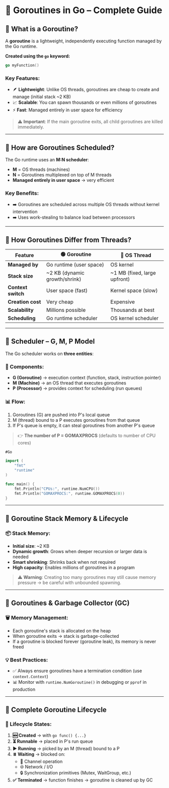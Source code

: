 # 🚀 Goroutines in Go – Complete Guide

## 🔹 What is a Goroutine?

A **goroutine** is a lightweight, independently executing function managed by the Go runtime.

**Created using the `go` keyword:**
```go
go myFunction()
```

### Key Features:
- 🪶 **Lightweight**: Unlike OS threads, goroutines are cheap to create and manage (initial stack ~2 KB)
- 📈 **Scalable**: You can spawn thousands or even millions of goroutines
- ⚡ **Fast**: Managed entirely in user space for efficiency

> ⚠️ **Important**: If the main goroutine exits, all child goroutines are killed immediately.

---

## 🔹 How are Goroutines Scheduled?

The Go runtime uses an **M:N scheduler**:

- **M** = OS threads (machines)
- **N** = Goroutines multiplexed on top of M threads
- **Managed entirely in user space** → very efficient

### Key Benefits:
- ➡️ Goroutines are scheduled across multiple OS threads without kernel intervention
- ➡️ Uses work-stealing to balance load between processors

---

## 🔹 How Goroutines Differ from Threads?

| Feature | 🟢 Goroutine | 🔴 OS Thread |
|---------|--------------|--------------|
| **Managed by** | Go runtime (user space) | OS kernel |
| **Stack size** | ~2 KB (dynamic growth/shrink) | ~1 MB (fixed, large upfront) |
| **Context switch** | User space (fast) | Kernel space (slow) |
| **Creation cost** | Very cheap | Expensive |
| **Scalability** | Millions possible | Thousands at best |
| **Scheduling** | Go runtime scheduler | OS kernel scheduler |

---

## 🔹 Scheduler – G, M, P Model

The Go scheduler works on **three entities**:

### 🔄 Components:
- **G (Goroutine)** → execution context (function, stack, instruction pointer)
- **M (Machine)** → an OS thread that executes goroutines
- **P (Processor)** → provides context for scheduling (run queues)

### 📊 Flow:
1. Goroutines (G) are pushed into P's local queue
2. M (thread) bound to a P executes goroutines from that queue
3. If P's queue is empty, it can steal goroutines from another P's queue

> 👉 **The number of P = GOMAXPROCS** (defaults to number of CPU cores)

```go
#Go

import (
    "fmt"
    "runtime"
)

func main() {
    fmt.Println("CPUs:", runtime.NumCPU())
    fmt.Println("GOMAXPROCS:", runtime.GOMAXPROCS(0))
}
```

---

## 🔹 Goroutine Stack Memory & Lifecycle

### 📦 Stack Memory:
- **Initial size**: ~2 KB
- **Dynamic growth**: Grows when deeper recursion or larger data is needed
- **Smart shrinking**: Shrinks back when not required
- **High capacity**: Enables millions of goroutines in a program

> ⚠️ **Warning**: Creating too many goroutines may still cause memory pressure → be careful with unbounded spawning.

---

## 🔹 Goroutines & Garbage Collector (GC)

### 🗑️ Memory Management:
- Each goroutine's stack is allocated on the heap
- When goroutine exits → stack is garbage-collected
- If a goroutine is blocked forever (goroutine leak), its memory is never freed

### 💡 Best Practices:
- ✅ Always ensure goroutines have a termination condition (use `context.Context`)
- 📊 Monitor with `runtime.NumGoroutine()` in debugging or `pprof` in production

---

## 🔹 Complete Goroutine Lifecycle

### 🔄 Lifecycle States:

1. **🆕 Created** → with `go func() {...}`
2. **⏳ Runnable** → placed in P's run queue
3. **▶️ Running** → picked by an M (thread) bound to a P
4. **⏸️ Waiting** → blocked on:
   - 📡 Channel operation
   - 🌐 Network / I/O
   - 🔒 Synchronization primitives (Mutex, WaitGroup, etc.)
5. **✅ Terminated** → function finishes → goroutine is cleaned up by GC
